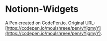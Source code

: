# Notionn-Widgets

A Pen created on CodePen.io. Original URL: [https://codepen.io/moulshreee/pen/vYjgmyY](https://codepen.io/moulshreee/pen/vYjgmyY).
